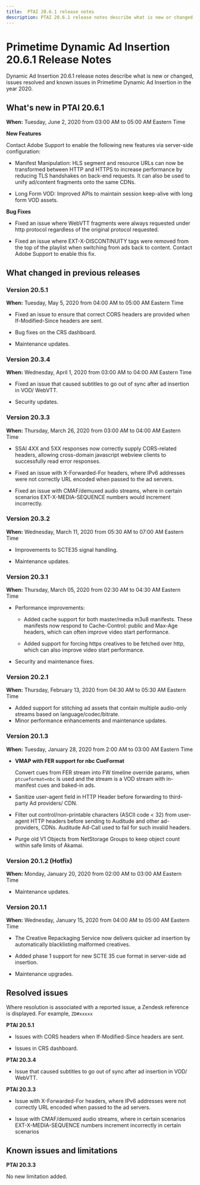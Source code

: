```yaml
---
title:  PTAI 20.6.1 release notes
description: PTAI 20.6.1 release notes describe what is new or changed, the resolved and known issues in Primetime Dynamic Ad Insertion in the year 2020.
---
```


# Primetime Dynamic Ad Insertion 20.6.1 Release Notes

Dynamic Ad Insertion 20.6.1 release notes describe what is new or changed, issues resolved and known issues in Primetime Dynamic Ad Insertion in the year 2020.

## What's new in PTAI 20.6.1

**When:** Tuesday, June 2, 2020 from 03:00 AM to 05:00 AM Eastern Time

**New Features**

Contact Adobe Support to enable the following new features via server-side configuration:

* Manifest Manipulation: HLS segment and resource URLs can now be transformed between HTTP and HTTPS to increase performance by reducing TLS handshakes on back-end requests. It can also be used to unify ad/content fragments onto the same CDNs.

* Long Form VOD: Improved APIs to maintain session keep-alive with long form VOD assets.

**Bug Fixes**

* Fixed an issue where WebVTT fragments were always requested under http protocol regardless of the original protocol requested.

* Fixed an issue where EXT-X-DISCONTINUITY tags were removed from the top of the playlist when switching from ads back to content. Contact Adobe Support to enable this fix.

## What changed in previous releases

### Version 20.5.1

**When:** Tuesday, May 5, 2020 from 04:00 AM to 05:00 AM Eastern Time

* Fixed an issue to ensure that correct CORS headers are provided when If-Modified-Since headers are sent.

* Bug fixes on the CRS dashboard.

* Maintenance updates.

### Version 20.3.4

**When:** Wednesday, April 1, 2020 from 03:00 AM to 04:00 AM Eastern Time

* Fixed an issue that caused subtitles to go out of sync after ad insertion in VOD/ WebVTT.

* Security updates.

### Version 20.3.3

**When:** Thursday, March 26, 2020 from 03:00 AM to 04:00 AM Eastern Time

* SSAI 4XX and 5XX responses now correctly supply CORS-related headers, allowing cross-domain javascript webview clients to successfully read error responses.

* Fixed an issue with X-Forwarded-For headers, where IPv6 addresses were not correctly URL encoded when passed to the ad servers.

* Fixed an issue with CMAF/demuxed audio streams, where in certain scenarios EXT-X-MEDIA-SEQUENCE numbers would increment incorrectly.

### Version 20.3.2

**When:** Wednesday, March 11, 2020 from 05:30 AM to 07:00 AM Eastern Time

* Improvements to SCTE35 signal handling.

* Maintenance updates.

### Version 20.3.1

**When:** Thursday, March 05, 2020 from 02:30 AM to 04:30 AM Eastern Time

* Performance improvements:

  * Added cache support for both master/media m3u8 manifests. These manifests now respond to Cache-Control: public and Max-Age headers, which can often improve video start performance.
  
  * Added support for forcing https creatives to be fetched over http, which can also improve video start performance.
  
* Security and maintenance fixes.

### Version 20.2.1

**When:** Thursday, February 13, 2020 from 04:30 AM to 05:30 AM Eastern Time

* Added support for stitching ad assets that contain multiple audio-only streams based on language/codec/bitrate.
* Minor performance enhancements and maintenance updates.

### Version 20.1.3

**When:** Tuesday, January 28, 2020 from 2:00 AM to 03:00 AM Eastern Time

* **VMAP with FER support for nbc CueFormat**

  Convert cues from FER stream into FW timeline override params, when `ptcueformat=nbc` is used and the stream is a VOD stream with in-manifest cues and baked-in ads.

* Sanitize user-agent field in HTTP Header before forwarding to third-party Ad providers/ CDN.

* Filter out control/non-printable characters (ASCII code < 32) from user-agent HTTP headers before sending to Auditude and other ad-providers, CDNs. Auditude Ad-Call used to fail for such invalid headers.

* Purge old V1 Objects from NetStorage Groups to keep object count within safe limits of Akamai.

### Version 20.1.2 (Hotfix)

**When:** Monday, January 20, 2020 from 02:00 AM to 03:00 AM Eastern Time

* Maintenance updates.

### Version 20.1.1

**When:** Wednesday, January 15, 2020 from 04:00 AM to 05:00 AM Eastern Time

* The Creative Repackaging Service now delivers quicker ad insertion by automatically blacklisting malformed creatives.

* Added phase 1 support for new SCTE 35 cue format in server-side ad insertion.

* Maintenance upgrades.

## Resolved issues

Where resolution is associated with a reported issue, a Zendesk reference is displayed. For example, `ZD#xxxxx`

**PTAI 20.5.1**

* Issues with CORS headers when If-Modified-Since headers are sent.

* Issues in CRS dashboard.

**PTAI 20.3.4**

* Issue that caused subtitles to go out of sync after ad insertion in VOD/ WebVTT.

**PTAI 20.3.3**

* Issue with X-Forwarded-For headers, where IPv6 addresses were not correctly URL encoded when passed to the ad servers.

* Issue with CMAF/demuxed audio streams, where in certain scenarios EXT-X-MEDIA-SEQUENCE numbers increment incorrectly in certain scenarios

## Known issues and limitations

**PTAI 20.3.3**

No new limitation added.
